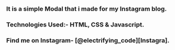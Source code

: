 ### It is a simple Modal that i made for my Instagram blog.


### Technologies Used:- HTML, CSS & Javascript.


### Find me on Instagram- [@electrifying_code][Instagra].

[Instagram]: https://www.instagram.com/electrifying_codes